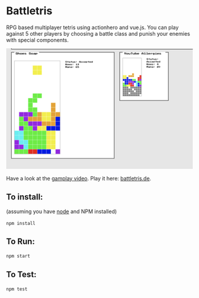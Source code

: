 # Battletris

RPG based multiplayer tetris using actionhero and vue.js. You can play against 5 other players by choosing a battle class and punish your enemies with special components.

![battletris](https://github.com/tschuck/battletris/raw/develop/img/battletris.png)

Have a look at the [gamplay video](https://github.com/tschuck/battletris/raw/develop/img/battletris.mp4).
Play it here: [battletris.de](battletris.de).

## To install:
(assuming you have [node](http://nodejs.org/) and NPM installed)

`npm install`

## To Run:
`npm start`

## To Test:
`npm test`
